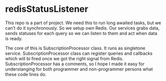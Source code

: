 # redisStatusListener

This repo is a part of project. We need this to run long awaited tasks, but we can't do it synchronously. So we setup own Redis. Our services grabs data, sends statuses for each query so we can listen to them and act when data is ready.

The core of this is SubscriptionProcessor class. It runs as singletone service. SubscriptionProcessor class can register queries and callbacks which will bi fired once we got the right signal from Redis. SubscriptionProcessor has a comments, so I hope I made it easy for understanging for both programmer and non-programmer persons what these code lines do.
